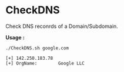 # CheckDNS  

Check DNS reconrds of a Domain/Subdomain.  

**Usage :**  

```
./CheckDNS.sh google.com  

[+] 142.250.183.78
[+] OrgName:        Google LLC
```  

